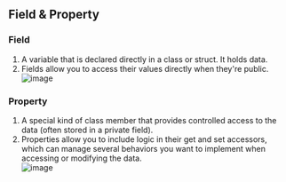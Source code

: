 ## Field & Property
### Field
1. A variable that is declared directly in a class or struct. It holds data.<br>
2. Fields allow you to access their values directly when they're public.<br>
![image](https://github.com/user-attachments/assets/b337d8d7-ce52-4d24-84f0-21a677a26448)

### Property
1. A special kind of class member that provides controlled access to the data (often stored in a private field).<br>
2. Properties allow you to include logic in their get and set accessors, which can manage several behaviors you want to implement when accessing or modifying the data.<br>
![image](https://github.com/user-attachments/assets/2abcfb92-b094-46b7-a85d-e55ec2dbe96d)
